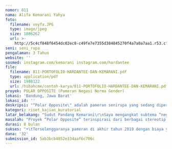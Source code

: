 ```yaml
---
nomor: 811
nama: Alifa Kemarani Yahya
foto:
  filename: veyfa.JPG
  type: image/jpeg
  size: 1886262
  url: >-
    http://5c4cf848f6454dc02ec8-c49fe7e7355d384845270f4a7a0a7aa1.r53.cf2.rackcdn.com/b1035321-a988-4808-9b72-533a3c7cf2f1/veyfa.JPG
seni: seni_rupa
pengalaman: 3 Tahun
website: ''
sosmed: instagram.com/kemarani instagram.com/hardantee
file:
  filename: 811-PORTOFOLIO-HARDANTEE-DAN-KEMARANI.pdf
  type: application/pdf
  size: 1988122
  url: /hibahcme/contoh-karya/811-PORTOFOLIO-HARDANTEE-DAN-KEMARANI.pdf
proyek: POLAR OPPOSITE (Pameran Negasi Norma Gender)
lokasi: 'Bandung, Jawa Barat'
lokasi_id: ''
deskripsi: "“Polar Opposite\" adalah pameran senirupa yang sedang dipersiapkan oleh Kemarani dan Hardantee, dua perupa amatir yang masih  menyandang status sebagai mahasiswa pendidikan senirupa di Universitas Pendidikan Indonesia.\r\n\r\nDalam “Polar Opposite”, kami ingin menghadirkan suatu dunia paralel di mana norma gender laki-laki dan perempuan ditukar. Dalam pameran ini, kami ingin menciptakan keadaan dimana perempuan bertingkah blak-blakan tanpa perlu memikirkan konsekuensi moral, serta di mana laki-laki dijadikan objek oleh sebuah otoritas, dengan tujuan menciptakan sebuah ketidaknyamanan bagi para apresiator karya kami yang sudah terbiasa dengan stereotip gender yang merujuk ke seksisme serta standar-standar ganda menyangkut peran gender yang diciptakan oleh masyarakat. “Art is meant to comfort the disturbed and disturb the comfortable.”\r\n\r\nAdapun tajuk “Polar Opposite” itu sendiri berangkat dari tema “negasi norma gender” yang kami usung. Kami mempunyai visi meruntuhkan ekspektasi masyarakat tentang norma gender yang berlaku, serta mengkritisi stereotip gender yang selama ini dibangun oleh masyarakat dengan memutarbalikkan keadaan tersebut dan menyajikannya dalam karya-karya senirupa yang segar dan thought-provoking. Kami berkeinginan memperluas pola pikir masyarakat tentang konsep gender, lalu mengajak mereka untuk meninggalkan kepercayaan terhadap stigma-stigma kolot irelevan yang melekat kronis di sekitar kita hingga hari Ini."
kategori: riset_kajian_kuratorial
latar_belakang: "Sudut Pandang Kemarani\r\nSaya mengangkat subtema “negasi perempuan sebagai objek seksual bagi laki-laki”.\r\nSering saya temukan kasus fetishism terhadap tubuh perempuan yang direduksi sebagai objek. Sejarah senirupa pun mencatat bahwa para perupa lebih memilih untuk melukis wanita telanjang daripada laki-laki. Bahkan, dosen matakuliah ilustrasi saya pernah memprotes saat saya menggambar mermaid laki-laki. “Mermaid itu harus perempuan supaya enak dilihat!”\r\nPerupa wanita pun cenderung mengobjektifikasi perempuan lagi dalam karya-karyanya. Bahkan Frida Kahlo tenar karena potret dirinya yang adalah perempuan lagi.\r\nSaya ingin memutarbalikkan keadaan. Saya ingin menampilkan karya di mana laki-laki menjadi objek, dengan segala kelemahan dan ketidakberdayaannya.\r\n\r\nSudut Pandang Hardantee\r\nMasyarakat berekspektasi bahwa perempuan idealnya berbudi pekerti seperti putri keraton yang luhur—tanpa cela dan cacat perilaku. Masyarakat mengkontruksikan konsep gender dan mengidentifikasi sifat feminin dengan kesabaran, kepatuhan, dan sifat-sifat luhur lainnya. Namun, konsep tersebut berkembang menjadi cela menarik untuk dinegasikan—bagaimana jika stereotip tersebut diruntuhkan? Apakah masyarakat akan tetap mengangggap perempuan harus selalu bersifat luhur? \r\nIngin sekali mengkritisi budaya, tapi minim daya karena Dantee hanya manusia malas dengan segudang pertanyaan di kepalanya. Maka, cara yang paling mungkin untuk mewujudkan hal tersebut adalah menyuarakan pemikirannya lewat  karya-karya yang menantang konsep perempuan ideal."
masalah: "Proyek “Polar Opposite” terinspirasi dari berbagai stereotip seksis terhadap wanita yang sering kami temukan di masyarakat, hingga melahirkan tema “negasi norma gender”. Kami mengkritisi ekspektasi masyarakat terhadap bagaimana seharusnya perempuan dan laki-laki bertindak dan diperlakukan. \r\nDalam era post-modern ini sudah banyak miskonsepsi gender yang harus digeser dan kami merasa memiliki tanggung jawab moral untuk jadi salah satu agen perubahan tersebut—sebagai perempuan, generasi muda, dan perupa. Kami juga menyayangkan bahwa perupa wanita di sekitar kami banyak yang tidak menggunakan seluruh potensi kreatifnya, sehingga karya-karya yang dihasilkan kurang bebas dan ‘binal’. \r\n\r\nKami ingin para perupa perempuan dapat merayakan kebebasan berekspresinya dan bangkit dari bungkamnya.\r\n\r\nKami sadar bahwa tema pameran kami cenderung tabu. Maka, itu menjadi salah satu akar kesulitan dalam mendapatkan bantuan dana. Jarang sponsor berani mendanai proyek yang mengandung gagasan kontroversial seperti “Polar Opposite”. Padahal, kami ingin sekali menyampaikan aspirasi mengenai gender kepada masyarakat melalui seni. \r\n\r\nKami ingin membagi perjalanan kami dalam kegiatan artist talk “Polar Opposite”. Kami akan mengajak perupa perempuan yang ada di sekitar kami untuk saling berdiskusi mengenai kekaryaan, konsep gender, dan masalah-masalah kewanitaan, agar ke depannya relasi antarperupa perempuan semakin erat, serta eksistensi perupa perempuan menjadi sejajar kedudukannya dengan perupa laki-laki."
durasi: 8 bulan
sukses: "•\tTerselenggaranya pameran di akhir tahun 2019 dengan biaya yang efisien\r\n•\tDipamerkannya karya-karya yang memiliki konsistensi kualitas baik dalam segi konsep maupun visual\r\n•\tMenjaring banyak apresiator laki-laki dan perempuan dalam rentang usia 18 tahun ke atas\r\n•\tTerbukanya pikiran apresiator mengenai konsep gender\r\n•\tTerjalinnya relasi antar perupa perempuan yang ada di sekitar kami\r\n•\tBanyak diliput oleh media yang berkaitan dengan kesenirupaan, baik media cetak maupun media online dengan harapan dapat menginspirasi dan memberikan pengaruh bagi masyarakat seni di Indonesia, khusunya para perempuan.\r\n"
dana: '32'
submission_id: 5ab3bcb4852e334aaf6c706c
---
```

